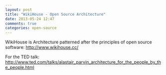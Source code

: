 ```yaml
---
layout: post
title: "WikiHouse - Open Source Architecture"
date: 2013-05-24 12:47
comments: true
categories: open-source 
---
```


WikiHouse is Architecture patterned after the principles of open source software: http://www.wikihouse.cc/

For the TED talk: http://www.ted.com/talks/alastair_parvin_architecture_for_the_people_by_the_people.html








